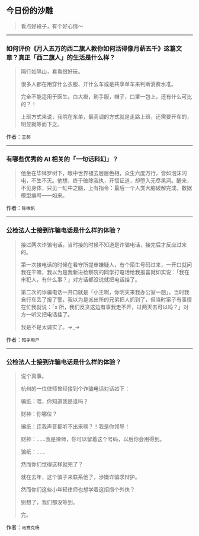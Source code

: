 ## 今日份的沙雕

> 看点好段子，有个好心情～


 
---

### 如何评价《月入五万的西二旗人教你如何活得像月薪五千》这篇文章？真正「西二旗人」的生活是什么样？

> 隔行如隔山，看看很好玩。
> 
> 很多人都在用穿什么衣服、开什么车或是共享单车来判断消费水准。
> 
> 完全不能适用于医生。白大褂，刷手服，帽子，口罩一包上，还有什么可比的？！
> 
> 上班方式来说，我院在东单，最高调的方式就是走路上班，还需要开车的，明显就等而下之。


作者：`王郝`

---

### 有哪些优秀的 AI 相关的「一句话科幻」？

> 他坐在毕钵罗树下，眼中世界褪去层层色相，众生六度万行，皆如泡沫闪电，不生不灭。他想，终于破除我执，开悟证道，却堕入无尽黑洞。醒来，不见身体，只见一缸中之脑，上有指令：最后一个人类大脑破解完成，数据模型编号——如来。


作者：`陈楸帆`

---

### 公检法人士接到诈骗电话是什么样的体验？

> 接过两次诈骗电话。当时接的时候不知道是诈骗电话，接完后才反应过来的。
> 
> 第一次接电话的时候在看守所提审嫌疑人，有个陌生号码过来，一开口就问我在干嘛，我以为是我新进检察院的同学打电话给我报喜就如实说：「我在审犯人，有什么事？」对方话都没说就把电话挂了。
> 
> 第二次的诈骗电话一开口就是「小王啊，你明天来我办公室一趟」。当时我自行车丢了报了警，我以为是派出所的兄弟把人抓到了，但当时案子有事情在忙我就说：「x 所，我们反贪这边有事我走不开，过两天去可以吗？」对方一听又把电话挂了。
> 
> 我是不是太诚实了。→_→


作者：`知乎用户`

---

### 公检法人士接到诈骗电话是什么样的体验？

> 说个真事。
> 
> 杭州的一位律师曾经接到个诈骗电话对话如下：
> 
> 骗纸：喂，你知道我是谁吗？
> 
> 财神：你哪位？
> 
> 骗纸：连我声音都听不出来嘛？！我是你领导！
> 
> 财神：……我是律师，你可以留着这个号码，以后你会用得到。
> 
> 骗纸：……
> 
> 然而你们觉得这样就完了？
> 
> 就在去年，这个骗子来联系他了，涉嫌诈骗求辩护。
> 
> 然而你们这些小年轻律师也想学着这招捞个外快？
> 
> 别想了，我们都没等到。
> 
> 完。


作者：`马赛克杨`